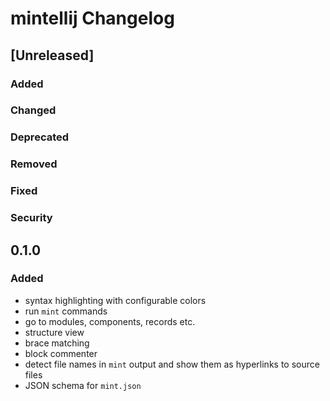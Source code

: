 <!-- Keep a Changelog guide -> https://keepachangelog.com -->

# mintellij Changelog

## [Unreleased]
### Added

### Changed

### Deprecated

### Removed

### Fixed

### Security

## 0.1.0
### Added
- syntax highlighting with configurable colors
- run `mint` commands
- go to modules, components, records etc.
- structure view
- brace matching
- block commenter
- detect file names in `mint` output and show them as hyperlinks
to source files
- JSON schema for `mint.json`
